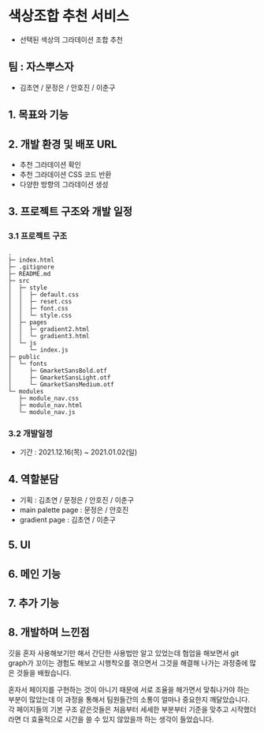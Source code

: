 # 색상조합 추천 서비스
- 선택된 색상의 그라데이션 조합 추천

## 팀 : 자스뿌스자
- 김초연 / 문정은 / 안호진 / 이춘구


## 1. 목표와 기능


## 2. 개발 환경 및 배포 URL
- 추천 그라데이션 확인
- 추천 그라데이션 CSS 코드 반환
- 다양한 방향의 그라데이션 생성

## 3. 프로젝트 구조와 개발 일정
  ### 3.1 프로젝트 구조
  ```
  .
  ├─ index.html
  ├─ .gitignore
  ├─ README.md
  ├─ src
  │  ├─ style
  │  │  ├─ default.css
  │  │  ├─ reset.css
  │  │  ├─ font.css   
  │  │  └─ style.css
  │  ├─ pages
  │  │  ├─ gradient2.html
  │  │  └─ gradient3.html
  │  └─ js
  │     └─ index.js   
  ├─ public
  │  └─ fonts
  │     ├─ GmarketSansBold.otf
  │     ├─ GmarketSansLight.otf
  │     └─ GmarketSansMedium.otf
  └─ modules  
     ├─ module_nav.css
     ├─ module_nav.html
     └─ module_nav.js

  ```
  ### 3.2 개발일정
  - 기간 : 2021.12.16(목) ~ 2021.01.02(일)


## 4. 역할분담
- 기획 : 김초연 / 문정은 / 안호진 / 이춘구
- main palette page : 문정은 / 안호진
- gradient page : 김초연 / 이춘구

## 5. UI


## 6. 메인 기능


## 7. 추가 기능


## 8. 개발하며 느낀점

깃을 혼자 사용해보기만 해서 간단한 사용법만 알고 있었는데 협업을 해보면서 git graph가 꼬이는 경험도 해보고 시행착오를 겪으면서 그것을 해결해 나가는 과정중에 많은 것들을 배웠습니다.

혼자서 페이지를 구현하는 것이 아니기 때문에 서로 조율을 해가면서 맞춰나가야 하는 부분이 많았는데 이 과정을 통해서 팀원들간의 소통이 얼마나 중요한지 깨달았습니다. 각 페이지들의 기본 구조 같은것들은 처음부터 세세한 부분부터 기준을 맞추고 시작했더라면 더 효율적으로 시간을 쓸 수 있지 않았을까 하는 생각이 들었습니다.